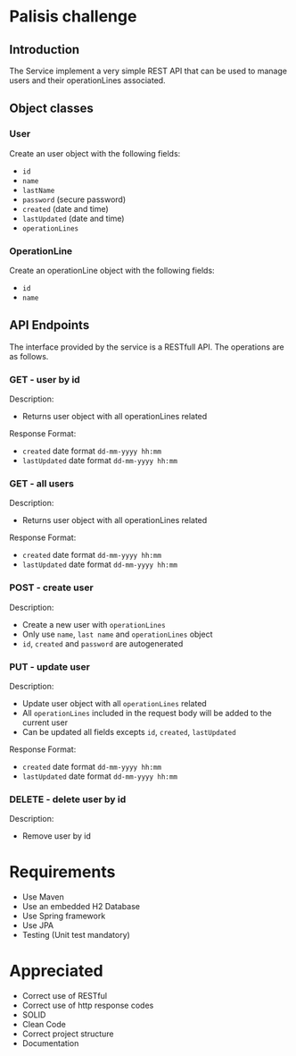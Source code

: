 # Palisis challenge

## Introduction
The Service implement a very simple REST API that can be used to manage users and their operationLines associated.

## Object classes
### User
Create an user object with the following fields:
* `id`
* `name`
* `lastName`
* `password` (secure password)
* `created` (date and time)
* `lastUpdated` (date and time)
* `operationLines`

### OperationLine
Create an operationLine object with the following fields:
* `id`
* `name`

## API Endpoints

The interface provided by the service is a RESTfull API. The operations are as follows.

### GET - user by id

Description:

* Returns user object with all operationLines related

Response Format:
* `created` date format `dd-mm-yyyy hh:mm`
* `lastUpdated` date format `dd-mm-yyyy hh:mm`

### GET - all users

Description:

* Returns user object with all operationLines related

Response Format:
* `created` date format `dd-mm-yyyy hh:mm`
* `lastUpdated` date format `dd-mm-yyyy hh:mm`

### POST - create user
Description:
* Create a new user with `operationLines`
* Only use `name`, `last name` and `operationLines` object
* `id`, `created` and `password` are autogenerated

### PUT - update user

Description:

* Update user object with all `operationLines` related
* All `operationLines` included in the request body will be added to the current user
* Can be updated all fields excepts `id`, `created`, `lastUpdated`

Response Format:
* `created` date format `dd-mm-yyyy hh:mm`
* `lastUpdated` date format `dd-mm-yyyy hh:mm`

### DELETE - delete user by id

Description:
* Remove user by id

# 
# Requirements

* Use Maven
* Use an embedded H2 Database
* Use Spring framework
* Use JPA
* Testing (Unit test mandatory)



#
# Appreciated

* Correct use of RESTful
* Correct use of http response codes
* SOLID
* Clean Code
* Correct project structure
* Documentation 
